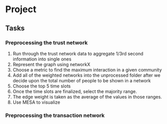 # Project

## Tasks

### Preprocessing the trust network

1. Run through the trust network data to aggregate 1/3rd second information into single ones
2. Represent the graph using networkX
3. Choose a metric to find the maximum interaction in a given community
4. Add all of the weighted networks into the unprocessed folder after we decide upon the total number of people to be shown in a network
5. Choose the top 5 time slots
6. Once the time slots are finalized, select the majority range.
7. The edge weight is taken as the average of the values in those ranges.
8. Use MESA to visualize


### Preprocessing the transaction network
